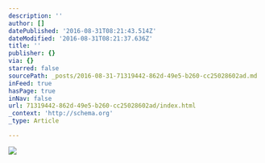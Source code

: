 ```yaml
---
description: ''
author: []
datePublished: '2016-08-31T08:21:43.514Z'
dateModified: '2016-08-31T08:21:37.636Z'
title: ''
publisher: {}
via: {}
starred: false
sourcePath: _posts/2016-08-31-71319442-862d-49e5-b260-cc25028602ad.md
inFeed: true
hasPage: true
inNav: false
url: 71319442-862d-49e5-b260-cc25028602ad/index.html
_context: 'http://schema.org'
_type: Article

---
```

![](https://the-grid-user-content.s3-us-west-2.amazonaws.com/e3a484b5-df53-4713-84f1-1830543508f5.jpg)